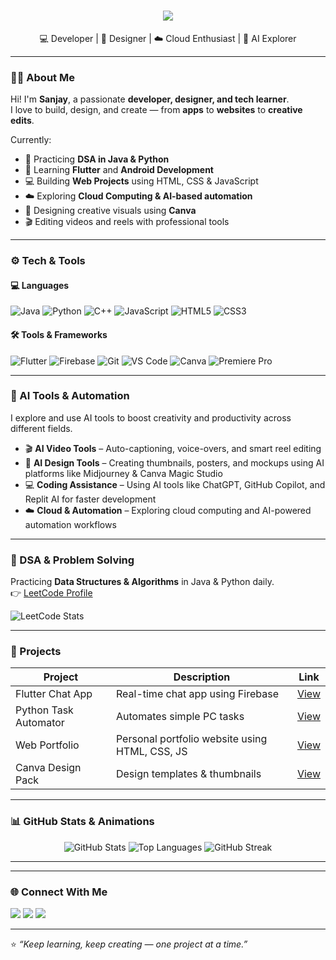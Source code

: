 <!-- Animated Typing Header -->
<h1 align="center">
  <img src="https://readme-typing-svg.herokuapp.com?font=Fira+Code&weight=600&size=26&pause=1000&color=00C2FF&center=true&vCenter=true&width=650&lines=Hey+there!+I'm+Sanjay+👋;Developer+%7C+Designer+%7C+Video+Editor;Java+%7C+Python+%7C+Flutter+%7C+C%2B%2B;Web+%7C+Android+Developer+%7C+AI+Explorer">
</h1>

<p align="center">
  💻 Developer | 🎨 Designer | ☁️ Cloud Enthusiast | 🤖 AI Explorer
</p>

---

### 👨‍💻 About Me
Hi! I'm **Sanjay**, a passionate **developer, designer, and tech learner**.  
I love to build, design, and create — from **apps** to **websites** to **creative edits**.  

Currently:
- 🚀 Practicing **DSA in Java & Python**
- 🌱 Learning **Flutter** and **Android Development**
- 💻 Building **Web Projects** using HTML, CSS & JavaScript
- ☁️ Exploring **Cloud Computing & AI-based automation**
- 🎨 Designing creative visuals using **Canva**
- 🎬 Editing videos and reels with professional tools  

---

### ⚙️ Tech & Tools
#### 💻 Languages
![Java](https://img.shields.io/badge/Java-ED8B00?style=for-the-badge&logo=openjdk&logoColor=white)
![Python](https://img.shields.io/badge/Python-3776AB?style=for-the-badge&logo=python&logoColor=white)
![C++](https://img.shields.io/badge/C%2B%2B-00599C?style=for-the-badge&logo=cplusplus&logoColor=white)
![JavaScript](https://img.shields.io/badge/JavaScript-F7DF1E?style=for-the-badge&logo=javascript&logoColor=black)
![HTML5](https://img.shields.io/badge/HTML5-E34F26?style=for-the-badge&logo=html5&logoColor=white)
![CSS3](https://img.shields.io/badge/CSS3-1572B6?style=for-the-badge&logo=css3&logoColor=white)

#### 🛠 Tools & Frameworks
![Flutter](https://img.shields.io/badge/Flutter-02569B?style=for-the-badge&logo=flutter&logoColor=white)
![Firebase](https://img.shields.io/badge/Firebase-FFCA28?style=for-the-badge&logo=firebase&logoColor=black)
![Git](https://img.shields.io/badge/Git-F05033?style=for-the-badge&logo=git&logoColor=white)
![VS Code](https://img.shields.io/badge/VS_Code-0078D7?style=for-the-badge&logo=visualstudiocode&logoColor=white)
![Canva](https://img.shields.io/badge/Canva-00C4CC?style=for-the-badge&logo=canva&logoColor=white)
![Premiere Pro](https://img.shields.io/badge/Adobe_Premiere_Pro-9999FF?style=for-the-badge&logo=adobepremierepro&logoColor=white)

---

### 🧠 AI Tools & Automation
I explore and use AI tools to boost creativity and productivity across different fields.  
- 🎬 **AI Video Tools** – Auto-captioning, voice-overs, and smart reel editing  
- 🎨 **AI Design Tools** – Creating thumbnails, posters, and mockups using AI platforms like Midjourney & Canva Magic Studio  
- 💻 **Coding Assistance** – Using AI tools like ChatGPT, GitHub Copilot, and Replit AI for faster development  
- ☁️ **Cloud & Automation** – Exploring cloud computing and AI-powered automation workflows  

---
### 🧩 DSA & Problem Solving
Practicing **Data Structures & Algorithms** in Java & Python daily.  
👉 [LeetCode Profile](https://leetcode.com/u/Sanjayraman/)  

![LeetCode Stats](https://leetcard.jacoblin.cool/Sanjayraman?ext=heatmap&theme=dark)



---

### 💼 Projects
| Project | Description | Link |
|---------|-------------|------|
| Flutter Chat App | Real-time chat app using Firebase | [View](https://github.com/SanjayR0302/flutter-chat-app) |
| Python Task Automator | Automates simple PC tasks | [View](https://github.com/SanjayR0302/python-task-manager) |
| Web Portfolio | Personal portfolio website using HTML, CSS, JS | [View](https://github.com/SanjayR0302/web-portfolio) |
| Canva Design Pack | Design templates & thumbnails | [View](https://github.com/SanjayR0302/design-portfolio) |

---

### 📊 GitHub Stats & Animations
<div align="center">

![GitHub Stats](https://github-readme-stats.vercel.app/api?username=SanjayR0302&show_icons=true&theme=tokyonight&hide_border=true)
![Top Languages](https://github-readme-stats.vercel.app/api/top-langs/?username=SanjayR0302&layout=compact&theme=tokyonight&hide_border=true)
![GitHub Streak](https://streak-stats.demolab.com?user=SanjayR0302&theme=tokyonight&hide_border=true)

</div>

---


---

### 🌐 Connect With Me
<p align="left">
  <a href="mailto:sanjayraman063@gmail.com"><img src="https://img.shields.io/badge/Email-D14836?style=for-the-badge&logo=gmail&logoColor=white"/></a>
  <a href="https://linkedin.com/in/sanjayraman"><img src="https://img.shields.io/badge/LinkedIn-0077B5?style=for-the-badge&logo=linkedin&logoColor=white"/></a>
  <a href="https://github.com/SanjayR0302"><img src="https://img.shields.io/badge/GitHub-000000?style=for-the-badge&logo=github&logoColor=white"/></a>
</p>


---

⭐️ *“Keep learning, keep creating — one project at a time.”*

